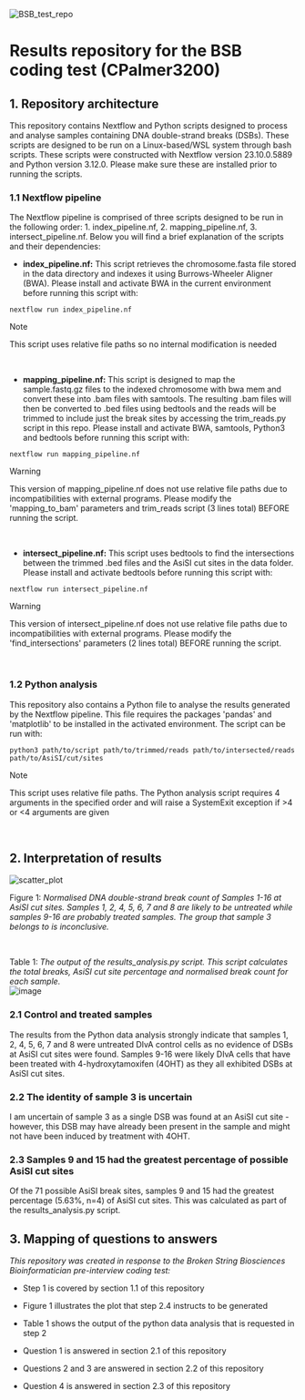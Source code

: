 ![BSB_test_repo](https://github.com/CPalmer3200/bsb_test_repo/assets/145576128/4c8bf560-0113-4e4a-8619-e11b5b7b15f6)

# Results repository for the BSB coding test (CPalmer3200)

## 1. Repository architecture

This repository contains Nextflow and Python scripts designed to process and analyse samples containing DNA double-strand breaks (DSBs). These scripts are designed to be run on a Linux-based/WSL system through bash scripts. These scripts were constructed with Nextflow version 23.10.0.5889 and Python version 3.12.0. Please make sure these are installed prior to running the scripts. 

### 1.1 Nextflow pipeline

The Nextflow pipeline is comprised of three scripts designed to be run in the following order: 1. index_pipeline.nf, 2. mapping_pipeline.nf, 3. intersect_pipeline.nf. Below you will find a brief explanation of the scripts and their dependencies:


- **index_pipeline.nf:** This script retrieves the chromosome.fasta file stored in the data directory and indexes it using Burrows-Wheeler Aligner (BWA). Please            install and activate BWA in the current environment before running this script with:

```
nextflow run index_pipeline.nf
```

> [!NOTE]  
> This script uses relative file paths so no internal modification is needed
<br>

- **mapping_pipeline.nf:** This script is designed to map the sample.fastq.gz files to the indexed chromosome with bwa mem and convert these into .bam files with           samtools. The resulting .bam files will then be converted to .bed files using bedtools and the reads will be trimmed to include just the break sites by               accessing the trim_reads.py script in this repo. Please install and activate BWA, samtools, Python3 and bedtools before running this script with:

```
nextflow run mapping_pipeline.nf
```


> [!WARNING]
> This version of mapping_pipeline.nf does not use relative file paths due to incompatibilities with external programs. Please modify the 'mapping_to_bam' parameters and trim_reads script (3 lines total) BEFORE running the script.
<br>

- **intersect_pipeline.nf:** This script uses bedtools to find the intersections between the trimmed .bed files and the AsiSI cut sites in the data folder. Please install and activate bedtools before running this script with:

```
nextflow run intersect_pipeline.nf
```


> [!WARNING]
> This version of intersect_pipeline.nf does not use relative file paths due to incompatibilities with external programs. Please modify the 'find_intersections' parameters (2 lines total) BEFORE running the script.
<br>

### 1.2 Python analysis

This repository also contains a Python file to analyse the results generated by the Nextflow pipeline. This file requires the packages 'pandas' and 'matplotlib' to be installed in the activated environment. The script can be run with:

```
python3 path/to/script path/to/trimmed/reads path/to/intersected/reads path/to/AsiSI/cut/sites
```

> [!NOTE]  
> This script uses relative file paths.
> The Python analysis script requires 4 arguments in the specified order and will raise a SystemExit exception if >4 or <4 arguments are given
<br>

## 2. Interpretation of results

![scatter_plot](https://github.com/CPalmer3200/bsb_test_repo/assets/145576128/791a0918-af95-4fbe-913d-53908646d959)

Figure 1: *Normalised DNA double-strand break count of Samples 1-16 at AsiSI cut sites. Samples 1, 2, 4, 5, 6, 7 and 8 are likely to be untreated while samples 9-16 are probably treated samples. The group that sample 3 belongs to is inconclusive.*
<br>

<br>

Table 1: *The output of the results_analysis.py script. This script calculates the total breaks, AsiSI cut site percentage and normalised break count for each sample.*
<br>
![image](https://github.com/CPalmer3200/bsb_test_repo/assets/145576128/94fc0c1b-2f75-4768-9232-986ab6f4ea23)


### 2.1 Control and treated samples

The results from the Python data analysis strongly indicate that samples 1, 2, 4, 5, 6, 7 and 8 were untreated DIvA control cells as no evidence of DSBs at AsiSI cut sites were found. Samples 9-16 were likely DIvA cells that have been treated with 4-hydroxytamoxifen (4OHT) as they all exhibited DSBs at AsiSI cut sites.
<br>

### 2.2 The identity of sample 3 is uncertain

I am uncertain of sample 3 as a single DSB was found at an AsiSI cut site - however, this DSB may have already been present in the sample and might not have been induced by treatment with 4OHT.
<br>

### 2.3 Samples 9 and 15 had the greatest percentage of possible AsiSI cut sites
Of the 71 possible AsiSI break sites, samples 9 and 15 had the greatest percentage (5.63%, n=4) of AsiSI cut sites. This was calculated as part of the results_analysis.py script.


## 3. Mapping of questions to answers

*This repository was created in response to the Broken String Biosciences Bioinformatician pre-interview coding test:*

- Step 1 is covered by section 1.1 of this repository

- Figure 1 illustrates the plot that step 2.4 instructs to be generated

- Table 1 shows the output of the python data analysis that is requested in step 2

- Question 1 is answered in section 2.1 of this repository

- Questions 2 and 3 are answered in section 2.2 of this repository

- Question 4 is answered in section 2.3 of this repository

